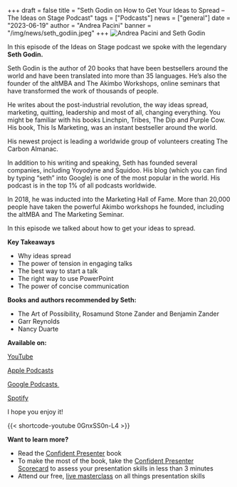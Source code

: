 +++
draft = false
title = "Seth Godin on How to Get Your Ideas to Spread – The Ideas on Stage Podcast"
tags = ["Podcasts"]
news = ["general"]
date = "2023-06-19"
author = "Andrea Pacini"
banner = "/img/news/seth_godiin.jpeg"
+++
![Andrea Pacini and Seth Godin ](/img/news/seth_godiin.jpeg "Seth Godin on How to Get Your Ideas to Spread - The Ideas on Stage Podcast")

In this episode of the Ideas on Stage podcast we spoke with the legendary **Seth Godin.** 

Seth Godin is the author of 20 books that have been bestsellers around the world and have been translated into more than 35 languages. He’s also the founder of the altMBA and The Akimbo Workshops, online seminars that have transformed the work of thousands of people.

He writes about the post-industrial revolution, the way ideas spread, marketing, quitting, leadership and most of all, changing everything. You might be familiar with his books Linchpin, Tribes, The Dip and Purple Cow. His book, This Is Marketing, was an instant bestseller around the world. 

His newest project is leading a worldwide group of volunteers creating The Carbon Almanac.

In addition to his writing and speaking, Seth has founded several companies, including Yoyodyne and Squidoo. His blog (which you can find by typing “seth” into Google) is one of the most popular in the world. His podcast is in the top 1% of all podcasts worldwide.

In 2018, he was inducted into the Marketing Hall of Fame. More than 20,000 people have taken the powerful Akimbo workshops he founded, including the altMBA and The Marketing Seminar.

In this episode we talked about how to get your ideas to spread.

**Key Takeaways**

* Why ideas spread
* The power of tension in engaging talks
* The best way to start a talk
* The right way to use PowerPoint
* The power of concise communication

**Books and authors recommended by Seth:**

* The Art of Possibility, Rosamund Stone Zander and Benjamin Zander 
* Garr Reynolds 
* Nancy Duarte 

**Available on:** 

[YouTube](https://youtu.be/0GnxSS0n-L4)

[Apple Podcasts](https://podcasts.apple.com/us/podcast/48-seth-godin-on-how-to-get-your-ideas-to-spread-the/id1506050111?i=1000616957114)

[Google Podcasts ](https://podcasts.google.com/feed/aHR0cHM6Ly9hbmNob3IuZm0vcy8xYTRjNGFjYy9wb2RjYXN0L3Jzcw/episode/MTkyZDUzOGMtYWMzMC00NmFkLThhOTMtZWFlZjMzMWY2NTc2?sa=X&ved=0CAUQkfYCahcKEwiokOjQgs__AhUAAAAAHQAAAAAQNg)

[Spotify](https://open.spotify.com/episode/2PfZLB5GabnhuOqvEIjV1z?si=g3bqG5p-SwuafqbJQPvBrQ)

I hope you enjoy it!

{{< shortcode-youtube 0GnxSS0n-L4 >}}

**Want to learn more?** 

* Read the [Confident Presenter](https://amzn.eu/d/bKswMEe) book 
* To make the most of the book, take the [Confident Presenter Scorecard](https://ideasonstage.com/score) to assess your presentation skills in less than 3 minutes 
* Attend our free, [live masterclass](http://ideasonstageuk.eventbrite.com/) on all things presentation skills